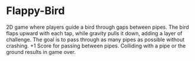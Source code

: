 # Flappy-Bird
2D game where players guide a bird through gaps between pipes. The bird flaps upward with each tap, while gravity pulls it down, adding a layer of challenge. The goal is to pass through as many pipes as possible without crashing. +1 Score for passing between pipes. Colliding with a pipe or the ground results in game over.
